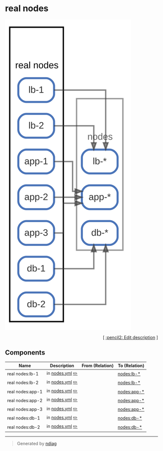 # real nodes

![diagram](node-real_nodes.svg)



<p align="right">
  [ <a href="../ndiag.descriptions/_node-real_nodes.md">:pencil2: Edit description</a> ]
<p>

## Components

| Name | Description | From (Relation) | To (Relation) |
| --- | --- | --- | --- |
| real nodes:lb-1 | in [nodes.yml](/sample/input/nodes.yml) <a href="../ndiag.descriptions/_component-real_nodes_lb-1.md">:pencil2:</a> |  | [nodes:lb-*](node-nodes.md) |
| real nodes:lb-2 | in [nodes.yml](/sample/input/nodes.yml) <a href="../ndiag.descriptions/_component-real_nodes_lb-2.md">:pencil2:</a> |  | [nodes:lb-*](node-nodes.md) |
| real nodes:app-1 | in [nodes.yml](/sample/input/nodes.yml) <a href="../ndiag.descriptions/_component-real_nodes_app-1.md">:pencil2:</a> |  | [nodes:app-*](node-nodes.md) |
| real nodes:app-2 | in [nodes.yml](/sample/input/nodes.yml) <a href="../ndiag.descriptions/_component-real_nodes_app-2.md">:pencil2:</a> |  | [nodes:app-*](node-nodes.md) |
| real nodes:app-3 | in [nodes.yml](/sample/input/nodes.yml) <a href="../ndiag.descriptions/_component-real_nodes_app-3.md">:pencil2:</a> |  | [nodes:app-*](node-nodes.md) |
| real nodes:db-1 | in [nodes.yml](/sample/input/nodes.yml) <a href="../ndiag.descriptions/_component-real_nodes_db-1.md">:pencil2:</a> |  | [nodes:db-*](node-nodes.md) |
| real nodes:db-2 | in [nodes.yml](/sample/input/nodes.yml) <a href="../ndiag.descriptions/_component-real_nodes_db-2.md">:pencil2:</a> |  | [nodes:db-*](node-nodes.md) |


---

> Generated by [ndiag](https://github.com/k1LoW/ndiag)
